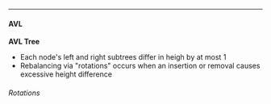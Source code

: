 ***
#### AVL
**AVL Tree**
* Each node's left and right subtrees differ in heigh by at most 1
* Rebalancing via "rotations" occurs when an insertion or removal causes excessive height difference

###### Rotations
